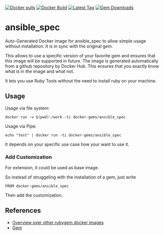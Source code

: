 [![Docker pulls](https://img.shields.io/docker/pulls/rubygem/ansible_spec.svg)](https://hub.docker.com/r/rubygem/ansible_spec/)
[![Docker Build](https://img.shields.io/docker/automated/rubygem/ansible_spec.svg)](https://hub.docker.com/r/rubygem/ansible_spec/)
[![Latest Tag](https://img.shields.io/github/tag/docker-rubygem/ansible_spec.svg)](https://hub.docker.com/r/rubygem/ansible_spec/)
[![Gem Downloads](https://img.shields.io/gem/dt/ansible_spec.svg)](https://rubygems.org/gems/ansible_spec/)
# ansible_spec

Auto-Generated Docker image for ansible_spec to allow simple usage without installation.
It is in sync with the original gem.

This allows to use a specific version of your favorite gem and ensures that this image will be supported in future.
The image is generated automatically from a github repository by Docker Hub.
This ensures that you exactly know what is in the image and what not.

It lets you use Ruby Tools without the need to install ruby on your machine.

## Usage

Usage via file system:

`docker run -v $(pwd):/work -ti docker-gems/ansible_spec`

Usage via Pipe:

`echo "test" | docker run -ti docker-gems/ansible_spec`

It depends on your specific use case how your want to use it.

### Add Customization

For extension, it could be used as base image.

So instead of struggeling with the installation of a gem, just write

`FROM docker-gems/ansible_spec`

Then add the customization.

## References

 - [Overview over other rubygem docker images](https://github.com/thinkbot/docker-rubygem)
 - [Gem](https://rubygems.org/gems/ansible_spec/)
